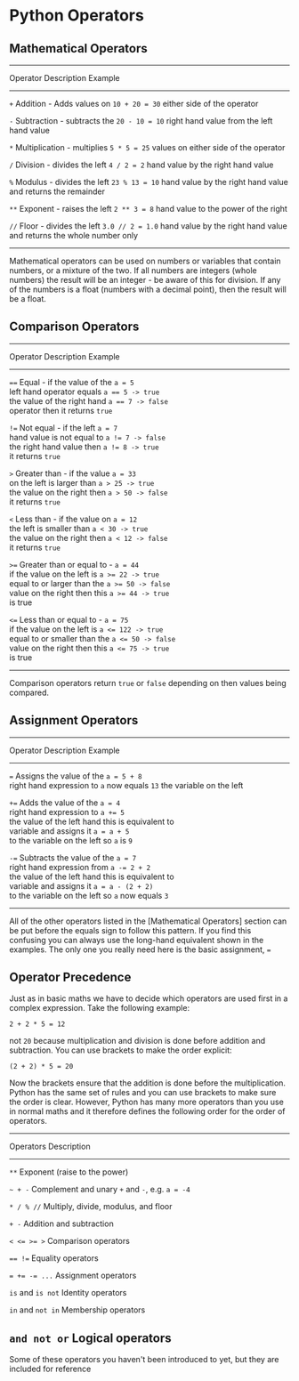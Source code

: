 # Python Operators

## Mathematical Operators

-----------------------------------------------------------
Operator  Description                  Example
--------  ---------------------------  --------------------
`+`       Addition - Adds values on    `10 + 20 = 30`
          either side of the operator

`-`       Subtraction - subtracts the  `20 - 10 = 10`
          right hand value from the
          left hand value

`*`       Multiplication - multiplies  `5 * 5 = 25`
          values on either side of
          the operator

`/`       Division - divides the left  `4 / 2 = 2`
          hand value by the right
          hand value

`%`       Modulus - divides the left   `23 % 13 = 10`
          hand value by the right
          hand value and returns the
          remainder

`**`      Exponent - raises the left   `2 ** 3 = 8`
          hand value to the power of
          the right

`//`      Floor - divides the left     `3.0 // 2 = 1.0`
          hand value by the right
          hand value and returns
          the whole number only

-------------------------------------------------------------

Mathematical operators can be used on numbers or variables that contain numbers, or a mixture of the two.  If all numbers are integers (whole numbers) the result will be an integer - be aware of this for division.  If any of the numbers is a float (numbers with a decimal point), then the result will be a float.

## Comparison Operators

-----------------------------------------------------------
Operator  Description                  Example
--------  ---------------------------  --------------------
`==`      Equal - if the value of the  `a = 5` \
          left hand operator equals    `a == 5 -> true` \
          the value of the right hand  `a == 7 -> false` \
          operator then it returns
          `true`

`!=`      Not equal - if the left      `a = 7` \
          hand value is not equal to   `a != 7 -> false` \
          the right hand value then    `a != 8 -> true` \
          it returns `true`

`>`        Greater than - if the value  `a = 33` \
          on the left is larger than   `a > 25 -> true` \
          the value on the right then  `a > 50 -> false` \
          it returns `true`

`<`       Less than - if the value on  `a = 12` \
          the left is smaller than     ` a < 30 -> true ` \
          the value on the right then  ` a < 12 -> false ` \
          it returns `true`

`>=`      Greater than or equal to -   `a = 44` \
          if the value on the left is  `a >= 22 -> true` \
          equal to or larger than the  `a >= 50 -> false` \
          value on the right then this `a >= 44 -> true` \
          is true

`<=`      Less than or equal to -      `a = 75` \
          if the value on the left is  `a <= 122 -> true` \
          equal to or smaller than the `a <= 50 -> false` \
          value on the right then this `a <= 75 -> true` \
          is true

---------------------------------------------------------------

Comparison operators return `true` or `false` depending on then values being
compared. 

## Assignment Operators

-----------------------------------------------------------
Operator  Description                  Example
--------  ---------------------------  --------------------
`=`       Assigns the value of the     `a = 5 + 8` \
          right hand expression to     `a` now equals `13`
          the variable on the left

`+=`      Adds the value of the        `a = 4` \
          right hand expression to     `a += 5` \
          the value of the left hand   this is equivalent to \
          variable and assigns it      `a = a + 5` \
          to the variable on the left  so `a` is `9`

`-=`      Subtracts the value of the   `a = 7` \
          right hand expression from   `a -= 2 + 2` \
          the value of the left hand   this is equivalent to \
          variable and assigns it      `a = a - (2 + 2)` \
          to the variable on the left  so `a` now equals `3`

------------------------------------------------------------

All of the other operators listed in the [Mathematical Operators] section
can be put before the equals sign to follow this pattern.  If you find this
confusing you can always use the long-hand equivalent shown in the
examples.  The only one you really need here is the basic assignment, `=`

## Operator Precedence

Just as in basic maths we have to decide which operators are used first in
a complex expression.  Take the following example:

    2 + 2 * 5 = 12

not `20` because multiplication and division is done before addition
and subtraction. You can use brackets to make the order explicit:

    (2 + 2) * 5 = 20

Now the brackets ensure that the addition is done
before the multiplication.  Python has the same set of rules and you can use
brackets to make sure the order is clear.  However, Python has many more
operators than you use in normal maths and it therefore defines the
following order for the order of operators.

------------------------------------------------------------------
Operators         Description
----------------  ------------------------------------------------
`**`              Exponent (raise to the power)

`~ + -`           Complement and unary `+` and `-`, e.g. `a = -4`

`* / % //`        Multiply, divide, modulus, and floor

`+ -`             Addition and subtraction

`< <= >= >`       Comparison operators

`== !=`           Equality operators

`= += -= ...`     Assignment operators

`is` and `is not` Identity operators

`in` and `not in` Membership operators

`and not or`      Logical operators
-------------------------------------------------------------------

Some of these operators you haven't been introduced to yet, but they are
included for reference
